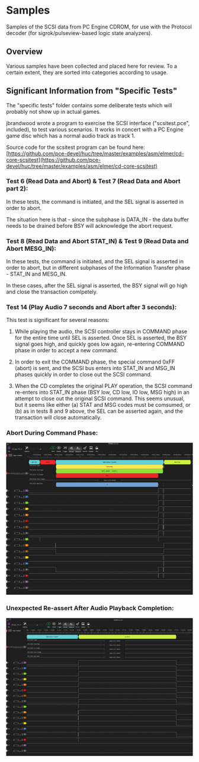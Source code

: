 # Samples

Samples of the SCSI data from PC Engine CDROM, for use with the Protocol decoder (for sigrok/pulseview-based logic state analyzers).

## Overview

Various samples have been collected and placed here for review. To a certain extent, they are sorted
into categories according to usage.

## Significant Information from "Specific Tests"

The "specific tests" folder contains some deliberate tests which will probably not show up in actual games.

jbrandwood wrote a program to exercise the SCSI interface ("scsitest.pce", included), to test various scenarios.
It works in concert with a PC Engine game disc which has a normal audio track as track 1.

Source code for the scsitest program can be found here:
[https://github.com/pce-devel/huc/tree/master/examples/asm/elmer/cd-core-scsitest](https://github.com/pce-devel/huc/tree/master/examples/asm/elmer/cd-core-scsitest)

### Test 6 (Read Data and Abort) & Test 7 (Read Data and Abort part 2):

In these tests, the command is initiated, and the SEL signal is asserted in order to abort.

The situation here is that - since the subphase is DATA_IN - the data buffer needs to be
drained before BSY will acknowledge the abort request.


### Test 8 (Read Data and Abort STAT_IN) & Test 9 (Read Data and Abort MESG_IN):

In these tests, the command is initiated, and the SEL signal is asserted in order to abort,
but in different subphases of the Information Transfer phase - STAT_IN and MESG_IN.

In these cases, after the SEL signal is asserted, the BSY signal will go high and close the
transaction comlpetely.

### Test 14 (Play Audio 7 seconds and Abort after 3 seconds):

This test is significant for several reasons:

1. While playing the audio, the SCSI controller stays in COMMAND phase for the entire time until
SEL is asserted.  Once SEL is asserted, the BSY signal goes high, and quickly goes low again,
re-entering COMMAND phase in order to accept a new command.

2. In order to exit the COMMAND phase, the special command 0xFF (abort) is sent, and the SCSI
bus enters into STAT_IN and MSG_IN phases quickly in order to close out the SCSI command.

3. When the CD completes the original PLAY operation, the SCSI command re-enters into STAT_IN
phase (BSY low, CD low, IO low, MSG high) in an attempt to close out the original SCSI command.
This seems unusual, but it seems like either (a) STAT and MSG codes must be comsumed, or (b) as in
tests 8 and 9 above, the SEL can be asserted again, and the transaction will close automatically.

### Abort During Command Phase:

![Abort During Command Phase](img/Abort_during_Command_phase.jpg)


### Unexpected Re-assert After Audio Playback Completion:

![Unexpected SCSI Re-Engage after Song Completion](img/Unexpected_SCSI_Re-Engage.jpg)
